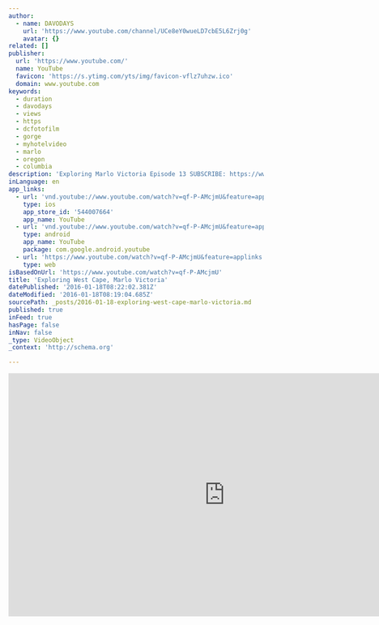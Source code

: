 ```yaml
---
author:
  - name: DAVODAYS
    url: 'https://www.youtube.com/channel/UCe8eY0wueLD7cbE5L6Zrj0g'
    avatar: {}
related: []
publisher:
  url: 'https://www.youtube.com/'
  name: YouTube
  favicon: 'https://s.ytimg.com/yts/img/favicon-vflz7uhzw.ico'
  domain: www.youtube.com
keywords:
  - duration
  - davodays
  - views
  - https
  - dcfotofilm
  - gorge
  - myhotelvideo
  - marlo
  - oregon
  - columbia
description: 'Exploring Marlo Victoria Episode 13 SUBSCRIBE: https://www.youtube.com/channel/UCe8eY0wueLD7cbE5L6Zrj0g INSTAGRAM: https://instagram.com/dcfotofilm/ FACEBOOK: https://www.facebook.com/dcfotofilm TWITTER: https://twitter.com/dcfotofilm Had the day to explore around the area of Marlo and West / Eat Cape beaches. Such a beautiful place with amazing views everywhere you look on the coastline. The salmon rocks area reminded me lots of the bay of fires in Tasmania.'
inLanguage: en
app_links:
  - url: 'vnd.youtube://www.youtube.com/watch?v=qf-P-AMcjmU&feature=applinks'
    type: ios
    app_store_id: '544007664'
    app_name: YouTube
  - url: 'vnd.youtube://www.youtube.com/watch?v=qf-P-AMcjmU&feature=applinks'
    type: android
    app_name: YouTube
    package: com.google.android.youtube
  - url: 'https://www.youtube.com/watch?v=qf-P-AMcjmU&feature=applinks'
    type: web
isBasedOnUrl: 'https://www.youtube.com/watch?v=qf-P-AMcjmU'
title: 'Exploring West Cape, Marlo Victoria'
datePublished: '2016-01-18T08:22:02.381Z'
dateModified: '2016-01-18T08:19:04.685Z'
sourcePath: _posts/2016-01-18-exploring-west-cape-marlo-victoria.md
published: true
inFeed: true
hasPage: false
inNav: false
_type: VideoObject
_context: 'http://schema.org'

---
```

<iframe src="https://cdn.embedly.com/widgets/media.html?src=https%3A%2F%2Fwww.youtube.com%2Fembed%2Fqf-P-AMcjmU%3Ffeature%3Doembed&amp;url=https%3A%2F%2Fwww.youtube.com%2Fwatch%3Fv%3Dqf-P-AMcjmU&amp;image=https%3A%2F%2Fi.ytimg.com%2Fvi%2Fqf-P-AMcjmU%2Fhqdefault.jpg&amp;key=b7d04c9b404c499eba89ee7072e1c4f7&amp;type=text%2Fhtml&amp;schema=youtube" width="854" height="480" scrolling="no" frameborder="0" allowfullscreen="allowfullscreen" style=""></iframe>